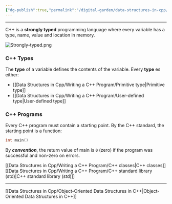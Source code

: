```yaml
---
{"dg-publish":true,"permalink":"/digital-garden/data-structures-in-cpp/","noteIcon":"1"}
---
```


---
 C++ is a **strongly typed** programming language where every variable has a type, name, value and location in memory.

![Strongly-typed.png](/img/user/Data%20Structures%20in%20Cpp/Reference%20images/Strongly-typed.png)

### C++ Types

The **type** of a variable defines the contents of the variable. Every **type** es either:

- [[Data Structures in Cpp/Writing a C++ Program/Primitive type\|Primitive type]]
- [[Data Structures in Cpp/Writing a C++ Program/User-defined type\|User-defined type]]

### C++ Programs

Every C++ program must contain a starting point. By the C++ standard, the starting point is a function:

```c++
int main()
```

By ___convention___, the return value of main is `0` (zero) if the program was successful and non-zero on errors.

[[Data Structures in Cpp/Writing a C++ Program/C++ classes\|C++ classes]]
[[Data Structures in Cpp/Writing a C++ Program/C++ standard library (std)\|C++ standard library (std)]]


---
[[Data Structures in Cpp/Object-Oriented Data Structures in C++\|Object-Oriented Data Structures in C++]]
